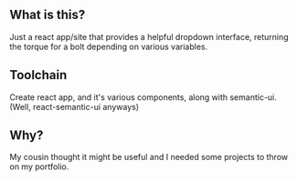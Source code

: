 ## What is this? 

Just a react app/site that provides a helpful dropdown interface, 
returning the torque for a bolt depending on various variables. 

## Toolchain

Create react app, and it's various components, along with 
semantic-ui. (Well, react-semantic-ui anyways)

## Why? 

My cousin thought it might be useful and I needed some projects
to throw on my portfolio. 